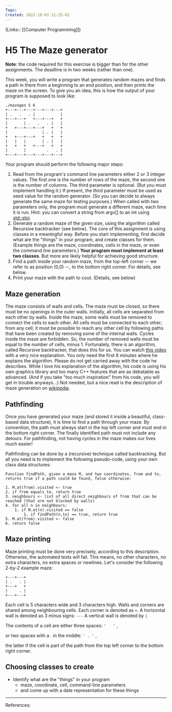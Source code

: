 ```yaml
---
Tags:
Created: 2022-10-03 21:25:02
---
```

(Links:: [[Computer Programming]])
# H5 The Maze generator
**Note**: the code required for this exercise is bigger than for the other assignments. The deadline is in two weeks (rather than one).

This week, you will write a program that generates random mazes and finds a path in there from a beginning to an end position, and then prints the maze on the screen. To give you an idea, this is how the output of your program is supposed to look like:
```
./mazegen 5 6
+---+---+---+---+---+---+
| .   .   . |           |
+---+---+   +---+---+   +
|       | .   .   . |   |
+   +---+---+---+   +   +
|               | . |   |
+   +---+---+   +   +   +
|   |   |       | . |   |
+   +   +   +---+   +   +
|       |         .   . |
+---+---+---+---+---+---+
```
Your program should perform the following major steps:

1. Read from the program's command line parameters either 2 or 3 integer values. The first one is the number of rows of the maze, the second one is the number of columns. The third parameter is optional. (But you must implement handling it.)  If present, the third parameter must be used as seed value for the random generator. (So you can decide to always generate the same maze for testing purposes.) When called with two parameters only, the program must generate a different maze, each time it is run. Hint: you can convert a string from argv[] to an int using [std::stoi](https://cplusplus.com/reference/string/stoi/).
2. Generate a random maze of the given size, using the algorithm called Recursive backtracker (see below). The core of this assignment is using classes in a meaningful way. Before you start implementing, first decide what are the "things" in your program, and create classes for them. (Example things are the maze, coordinates, cells in the maze, or even the command line parameters.) **Your program must implement at least two classes**. But more are likely helpful for achieving good structure.
3. Find a path inside your random maze, from the top-left corner -- we refer to as position (0,0) --, to the bottom right corner. For details, see below.
4. Print your maze with the path to cout. (Details, see below)

## Maze generation
The maze consists of walls and cells. The maze must be closed, so there must be no openings in the outer walls. Initially, all cells are separated from each other by walls. Inside the maze, some walls must be removed to connect the cells to each other. All cells must be connected to each other; from any cell, it must be possible to reach any other cell by following paths that have been created by removing some of the internal walls. Cycles inside the maze are forbidden. So, the number of removed walls must be equal to the number of cells, minus 1. Fortunately, there is an algorithm, called Recursive backtracker, that does this for us. You can watch [this video](https://www.youtube.com/watch?v=Y37-gB83HKE) with a very nice explanation. You only need the first 8 minutes where he explains the algorithm. Please do not get carried away with the code he describes. While I love his explanation of the algorithm, his code is using his own graphics library and too many C++ features that are as debatable as advanced. (And if you take "too much inspiration" from his code, you will get in trouble anyways...) Not needed, but a nice read is the description of maze generation on [wikipedia](https://en.wikipedia.org/wiki/Maze_generation_algorithm).

## Pathfinding
Once you have generated your maze (and stored it inside a beautiful, class-based data structure), it is time to find a path through your maze. By convention, the path must always start in the top left corner and must end in the bottom right corner. The finally identified path must not include any detours. For pathfinding, not having cycles in the maze makes our lives much easier!

Pathfinding can be done by a (recursive) technique called backtracking. But all you need is to implement the following pseudo-code, using your own class data structures:
```
Function findPath, given a maze M, and two coordinates, from and to, returns true if a path could be found, false otherwise:

1. M.at(from).visited <- true
2. if from equals to, return true
3. neighbours <- list of all direct neighbours of from that can be reached (that are not blocked by walls)
4. for all n in neighbours:
	1. if M.at(n).visited == false
		1. if findPath(n,to) == true, return true
5. M.at(from).visited <- false
6. return false
```

## Maze printing
Maze printing must be done very precisely, according to this description. Otherwise, the automated tests will fail. This means, no other characters, no extra characters, no extra spaces or newlines. Let's consider the following 2-by-2 example maze:
```
+---+---+
| .   . |
+---+   +
|     . |
+---+---+
```
Each cell is 5 characters wide and 3 characters high. Walls and corners are shared among neighbouring cells. Each corner is denoted as `+`. A horizontal wall is denoted as 3 minus signs: `---` A vertical wall is denoted by `|`

The contents of a cell are either three spaces: `'   '` ,

or two spaces with a . in the middle: `' . '` ,

the latter if the cell is part of the path from the top left corner to the bottom right corner.
## Choosing classes to create
- Identify what are the "things"  in your program
	- maze, coordinate, cell, command-line parameters
	- and come up with a date representation for these things
___
References:
